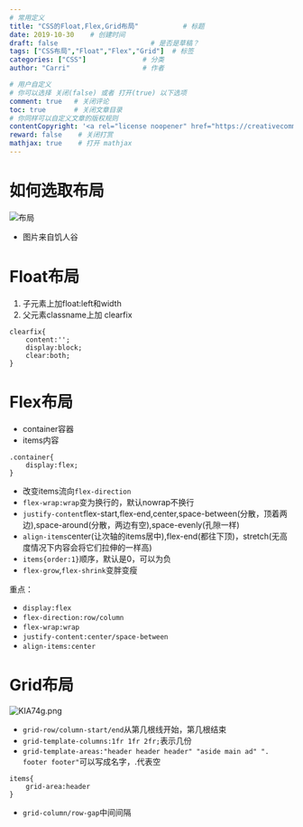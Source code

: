 ```yaml
---
# 常用定义
title: "CSS的Float,Flex,Grid布局"           # 标题
date: 2019-10-30    # 创建时间
draft: false                       # 是否是草稿？
tags: ["CSS布局","Float","Flex","Grid"]  # 标签
categories: ["CSS"]              # 分类
author: "Carri"                  # 作者

# 用户自定义
# 你可以选择 关闭(false) 或者 打开(true) 以下选项
comment: true   # 关闭评论
toc: true       # 关闭文章目录
# 你同样可以自定义文章的版权规则
contentCopyright: '<a rel="license noopener" href="https://creativecommons.org/licenses/by-nc-nd/4.0/" target="_blank">CC BY-NC-ND 4.0</a>'
reward: false	 # 关闭打赏
mathjax: true    # 打开 mathjax
---
```


# 如何选取布局
![布局](/images/如何选用布局.png)

* 图片来自饥人谷

# Float布局
1. 子元素上加float:left和width
2. 父元素classname上加 clearfix
```
clearfix{
    content:'';
    display:block;
    clear:both;
}
```

# Flex布局
* container容器 
* items内容

```
.container{
    display:flex;
}
```

* 改变items流向`flex-direction`
* `flex-wrap:wrap`变为换行的，默认nowrap不换行
* `justify-content`flex-start,flex-end,center,space-between(分散，顶着两边),space-around(分散，两边有空),space-evenly(孔隙一样)
* `align-items`center(让次轴的items居中),flex-end(都往下顶)，stretch(无高度情况下内容会将它们拉伸的一样高)
* `items{order:1}`顺序，默认是0，可以为负
* `flex-grow`,`flex-shrink`变胖变瘦


重点：


*  `display:flex`
*  `flex-direction:row/column`
*  `flex-wrap:wrap`
*  `justify-content:center/space-between`
*  `align-items:center`


# Grid布局
![KIA74g.png](https://s2.ax1x.com/2019/10/31/KIA74g.png)

* `grid-row/column-start/end`从第几根线开始，第几根结束
* `grid-template-columns:1fr 1fr 2fr;`表示几份
* `grid-template-areas:"header header header" "aside main ad" ". footer footer"`可以写成名字，.代表空
```
items{
    grid-area:header
}
```
* `grid-column/row-gap`中间间隔